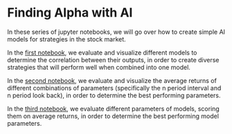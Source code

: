 # Finding Alpha with AI
In these series of jupyter notebooks, we will go over how to create simple AI models for strategies in the stock market. 

In the [first notebook], we evaluate and visualize different models to determine the correlation between their outputs, in order to create diverse strategies that will perform well when combined into one model.

In the [second notebook], we evaluate and visualize the average returns of different combinations of parameters (specifically the n period interval and n period look back), in order to determine the best performing parameters.

In the [third notebook], we evaluate different parameters of models, scoring them on average returns, in order to determine the best performing model parameters.

[first notebook]: https://github.com/replacementAI/Finding-Alpha-with-AI/blob/main/Code/Step_1_Evaluating_Different_Models.ipynb
[second notebook]: https://github.com/replacementAI/Finding-Alpha-with-AI/blob/main/Code/Step_2_Finding_Optimal_Interval_and_Lookback.ipynb
[third notebook]: https://github.com/replacementAI/Finding-Alpha-with-AI/blob/main/Code/Step_3_Optimizing_Model_Parameters.ipynb
